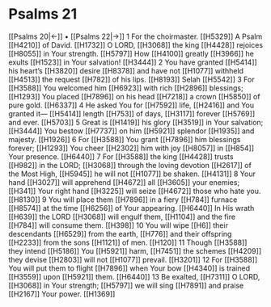 # Psalms 21
[[Psalms 20|←]] • [[Psalms 22|→]]
1 For the choirmaster. [[H5329]] A Psalm [[H4210]] of David. [[H1732]] O LORD, [[H3068]] the king [[H4428]] rejoices [[H8055]] in Your strength. [[H5797]] How [[H4100]] greatly [[H3966]] he exults [[H1523]] in Your salvation! [[H3444]] 
2 You have granted [[H5414]] his heart’s [[H3820]] desire [[H8378]] and have not [[H1077]] withheld [[H4513]] the request [[H782]] of his lips. [[H8193]] Selah [[H5542]] 
3 For [[H3588]] You welcomed him [[H6923]] with rich [[H2896]] blessings; [[H1293]] You placed [[H7896]] on his head [[H7218]] a crown [[H5850]] of pure gold. [[H6337]] 
4 He asked You for [[H7592]] life, [[H2416]] and You granted it— [[H5414]] length [[H753]] of days, [[H3117]] forever [[H5769]] and ever. [[H5703]] 
5 Great is [[H1419]] his glory [[H3519]] in Your salvation; [[H3444]] You bestow [[H7737]] on him [[H5921]] splendor [[H1935]] and majesty. [[H1926]] 
6 For [[H3588]] You grant [[H7896]] him blessings forever; [[H1293]] You cheer [[H2302]] him with joy [[H8057]] in [[H854]] Your presence. [[H6440]] 
7 For [[H3588]] the king [[H4428]] trusts [[H982]] in the LORD; [[H3068]] through the loving devotion [[H2617]] of the Most High, [[H5945]] he will not [[H1077]] be shaken. [[H4131]] 
8 Your hand [[H3027]] will apprehend [[H4672]] all [[H3605]] your enemies; [[H341]] Your right hand [[H3225]] will seize [[H4672]] those who hate you. [[H8130]] 
9 You will place them [[H7896]] in a fiery [[H784]] furnace [[H8574]] at the time [[H6256]] of Your appearing. [[H6440]] In His wrath [[H639]] the LORD [[H3068]] will engulf them, [[H1104]] and the fire [[H784]] will consume them. [[H398]] 
10 You will wipe [[H6]] their descendants [[H6529]] from the earth, [[H776]] and their offspring [[H2233]] from the sons [[H1121]] of men. [[H120]] 
11 Though [[H3588]] they intend [[H5186]] You [[H5921]] harm, [[H7451]] the schemes [[H4209]] they devise [[H2803]] will not [[H1077]] prevail. [[H3201]] 
12 For [[H3588]] You will put them to flight [[H7896]] when Your bow [[H4340]] is trained [[H3559]] upon [[H5921]] them. [[H6440]] 
13 Be exalted, [[H7311]] O LORD, [[H3068]] in Your strength; [[H5797]] we will sing [[H7891]] and praise [[H2167]] Your power. [[H1369]] 
